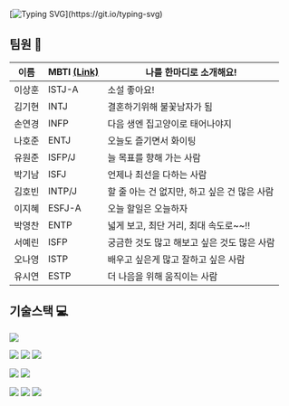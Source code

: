 [![Typing SVG](https://readme-typing-svg.demolab.com?font=Fira+Code&duration=2500&pause=1000&color=33F7B4&multiline=true&random=false&width=600&height=120&separator=%3C&lines=System.out.println(%22Welcome+2+Mata+Edu%22);%3Cconsole.log(%22DEV+Repository!%22);%3CLoad+Now+%E2%97%BC%EF%B8%8E%E2%97%BC%EF%B8%8E%E2%97%BC%EF%B8%8E%E2%97%BC%EF%B8%8E%E2%97%BC%EF%B8%8E%E2%97%BC%EF%B8%8E%E2%97%BC%EF%B8%8E%E2%97%BC%EF%B8%8E%E2%97%BC%EF%B8%8E%E2%97%BC%EF%B8%8E%E2%97%BC%EF%B8%8E%E2%97%BC%EF%B8%8E%E2%97%BC%EF%B8%8E%E2%97%BC%EF%B8%8E%E2%97%BC%EF%B8%8E%E2%97%BC%EF%B8%8E%E2%97%BC%EF%B8%8E%E2%97%BC%EF%B8%8E%E2%97%BC%EF%B8%8E%E2%97%BC%EF%B8%8E%E2%97%BC%EF%B8%8E%E2%97%BC%EF%B8%8E%E2%97%BC%EF%B8%8E%E2%97%BC%EF%B8%8E%E2%97%BC%EF%B8%8E%E2%97%BC%EF%B8%8E%E2%97%BC%EF%B8%8E%E2%97%BC%EF%B8%8E%E2%97%BC%EF%B8%8E%E2%97%BC%EF%B8%8E+%5BDONE!%5D%3CHELLO+%3A-D)](https://git.io/typing-svg)
## 팀원 👥
|이름|MBTI <a href="https://www.16personalities.com/ko/%EB%AC%B4%EB%A3%8C-%EC%84%B1%EA%B2%A9-%EC%9C%A0%ED%98%95-%EA%B2%80%EC%82%AC">(Link)|나를 한마디로 소개해요!|
|-|-|-|
|이상훈|ISTJ-A|소설 좋아요!|
|김기현|INTJ|결혼하기위해 불꽃남자가 됨|
|손연경|INFP|다음 생엔 집고양이로 태어나야지|
|나호준|ENTJ|오늘도 즐기면서 화이팅|
|유원준|ISFP/J|늘 목표를 향해 가는 사람|
|박기남|ISFJ|언제나 최선을 다하는 사람|
|김호빈|INTP/J|할 줄 아는 건 없지만, 하고 싶은 건 많은 사람|
|이지혜|ESFJ-A|오늘 할일은 오늘하자|
|박영찬|ENTP|넓게 보고, 최단 거리, 최대 속도로~~!!|
|서예린|ISFP|궁금한 것도 많고 해보고 싶은 것도 많은 사람|
|오나영|ISTP|배우고 싶은게 많고 잘하고 싶은 사람|
|유시연|ESTP|더 나음을 위해 움직이는 사람|
## 기술스택 💻
<img src="https://img.shields.io/badge/naver%20cloud-03C75A?style=for-the-badge&logo=naver&logoColor=white">

<img src="https://img.shields.io/badge/My%20SQL-4479a1?style=for-the-badge&logo=mysql&logoColor=white"> <img src="https://img.shields.io/badge/Redis-DC382D?style=for-the-badge&logo=redis&logoColor=white"> <img src="https://img.shields.io/badge/mongoDB-47A248?style=for-the-badge&logo=mongodb&logoColor=white">

<img src="https://img.shields.io/badge/spring%20boot-6DB33F?style=for-the-badge&logo=springboot&logoColor=white"> <img src="https://img.shields.io/badge/java-1E8CBE?style=for-the-badge&logo=coffeescript&logoColor=white">

<img src="https://img.shields.io/badge/JavaScript-F7DF1E?style=for-the-badge&logo=javaScript&logoColor=black"> <img src="https://img.shields.io/badge/TypeScript-3178C6?style=for-the-badge&logo=typescript&logoColor=white"> <img src="https://img.shields.io/badge/react-20232a.svg?style=for-the-badge&logo=react&logoColor=61DAFB" />
